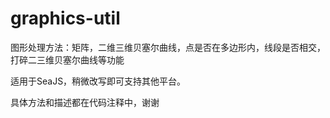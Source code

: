 graphics-util
=============

图形处理方法：矩阵，二维三维贝塞尔曲线，点是否在多边形内，线段是否相交，打碎二三维贝塞尔曲线等功能

适用于SeaJS，稍微改写即可支持其他平台。

具体方法和描述都在代码注释中，谢谢